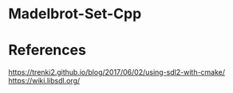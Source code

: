 # Madelbrot-Set-Cpp


# References 
https://trenki2.github.io/blog/2017/06/02/using-sdl2-with-cmake/
https://wiki.libsdl.org/
